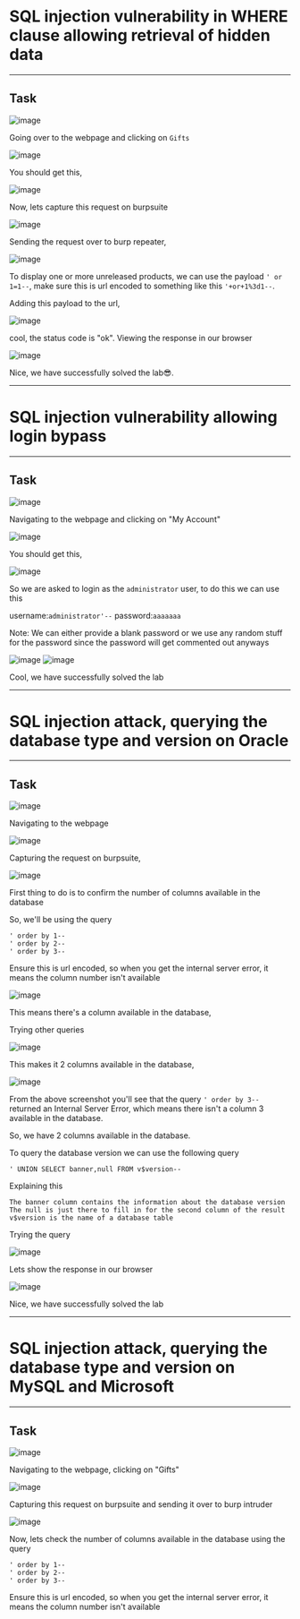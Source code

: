 # SQL injection vulnerability in WHERE clause allowing retrieval of hidden data
<hr>

## Task

![image](https://github.com/BlackAnon22/BlackAnon22.github.io/assets/67879936/cb75436f-46d8-4223-a333-d02e2a762328)

Going over to the webpage and clicking on ```Gifts```

![image](https://github.com/BlackAnon22/BlackAnon22.github.io/assets/67879936/6da250fc-c7da-40e0-a2a9-b480799c9b9e)

You should get this,

![image](https://github.com/BlackAnon22/BlackAnon22.github.io/assets/67879936/8d3ff589-b4af-4ebe-b289-e33e0d3092aa)

Now, lets capture this request on burpsuite

![image](https://github.com/BlackAnon22/BlackAnon22.github.io/assets/67879936/f3c61aa9-6328-457c-9ef6-759a6445d02d)

Sending the request over to burp repeater,

![image](https://github.com/BlackAnon22/BlackAnon22.github.io/assets/67879936/40ce0d22-99e5-4dbf-9505-f49d929d73ab)

To display one or more unreleased products, we can use the payload ```' or 1=1--```, make sure this is url encoded to something like this ```'+or+1%3d1--```.

Adding this payload to the url,

![image](https://github.com/BlackAnon22/BlackAnon22.github.io/assets/67879936/ef4d74eb-dd1b-42e4-ab2b-2d9c795441ca)

cool, the status code is "ok". Viewing the response in our browser

![image](https://github.com/BlackAnon22/BlackAnon22.github.io/assets/67879936/1e5003b4-7002-4fb4-9f2a-7e0d2206dfea)

Nice, we have successfully solved the lab😎.

------------------------------

# SQL injection vulnerability allowing login bypass
<hr>

## Task

![image](https://github.com/BlackAnon22/BlackAnon22.github.io/assets/67879936/fe917a2c-c5ee-4957-a733-9791d8041234)

Navigating to the webpage and clicking on "My Account"

![image](https://github.com/BlackAnon22/BlackAnon22.github.io/assets/67879936/84e38257-e3d5-4722-b16e-9a736d67ac1e)

You should get this,

![image](https://github.com/BlackAnon22/BlackAnon22.github.io/assets/67879936/f4f46852-8207-4ab0-a157-8523b8b9dda5)

So we are asked to login as the ```administrator``` user, to do this we can use this

username:```administrator'--```          password:```aaaaaaa```

Note: We can either provide a blank password or we use any random stuff for the password since the password will get commented out anyways

![image](https://github.com/BlackAnon22/BlackAnon22.github.io/assets/67879936/85078867-6d9a-49b4-ae35-f179f3c1ec43)
![image](https://github.com/BlackAnon22/BlackAnon22.github.io/assets/67879936/bcde4b54-e194-499a-ae31-95dfeb16e484)

Cool, we have successfully solved the lab

---------------------

# SQL injection attack, querying the database type and version on Oracle
<hr>

## Task

![image](https://github.com/BlackAnon22/BlackAnon22.github.io/assets/67879936/1a110c4b-d810-42b6-b7f3-b5f9df4e4544)

Navigating to the webpage

![image](https://github.com/BlackAnon22/BlackAnon22.github.io/assets/67879936/a6c32fe1-538c-430b-8725-13a4afaf4e08)

Capturing the request on burpsuite,

![image](https://github.com/BlackAnon22/BlackAnon22.github.io/assets/67879936/6974648d-151b-4b1d-a68e-1aad9dbcf6b6)

First thing to do is to confirm the number of columns available in the database

So, we'll be using the query
```
' order by 1--
' order by 2--
' order by 3--
```
Ensure this is url encoded, so when you get the internal server error, it means the column number isn't available

![image](https://github.com/BlackAnon22/BlackAnon22.github.io/assets/67879936/46cca6a6-9af2-41e9-a473-8f2388847fce)

This means there's a column available in the database,

Trying other queries

![image](https://github.com/BlackAnon22/BlackAnon22.github.io/assets/67879936/413576a4-6bb9-4cab-918c-d629f51080fb)

This makes it 2 columns available in the database,

![image](https://github.com/BlackAnon22/BlackAnon22.github.io/assets/67879936/28d25efa-ca02-4434-93ae-a908703068d9)

From the above screenshot you'll see that the query ```' order by 3--``` returned an Internal Server Error, which means there isn't a column 3 available in the database.

So, we have 2 columns available in the database.

To query the database version we can use the following query 
```
' UNION SELECT banner,null FROM v$version--
```
Explaining this
```
The banner column contains the information about the database version
The null is just there to fill in for the second column of the result
v$version is the name of a database table
```
Trying the query

![image](https://github.com/BlackAnon22/BlackAnon22.github.io/assets/67879936/9f5f9626-7647-445a-8c29-3d021874baf0)

Lets show the response in our browser

![image](https://github.com/BlackAnon22/BlackAnon22.github.io/assets/67879936/a8001d54-7b63-488e-aa76-10bb21085337)

Nice, we have successfully solved the lab

-------------------------

# SQL injection attack, querying the database type and version on MySQL and Microsoft
<hr>

## Task

![image](https://github.com/BlackAnon22/BlackAnon22.github.io/assets/67879936/178842fc-a6ef-4ae6-a5db-6dfe6ad690e9)

Navigating to the webpage, clicking on "Gifts"

![image](https://github.com/BlackAnon22/BlackAnon22.github.io/assets/67879936/2fdc0c82-d053-4b7d-b950-8320359cac38)

Capturing this request on burpsuite and sending it over to burp intruder

![image](https://github.com/BlackAnon22/BlackAnon22.github.io/assets/67879936/f8492bbd-7d49-4822-acc0-9fb99834b8e1)

Now, lets check the number of columns available in the database using the query
```
' order by 1--
' order by 2--
' order by 3--
```
Ensure this is url encoded, so when you get the internal server error, it means the column number isn't available


































